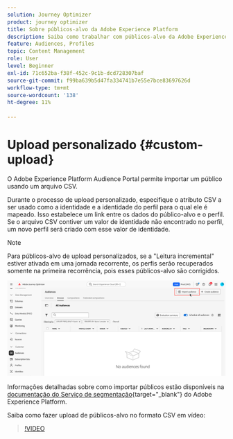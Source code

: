 ```yaml
---
solution: Journey Optimizer
product: journey optimizer
title: Sobre públicos-alvo da Adobe Experience Platform
description: Saiba como trabalhar com públicos-alvo da Adobe Experience Platform
feature: Audiences, Profiles
topic: Content Management
role: User
level: Beginner
exl-id: 71c652ba-f38f-452c-9c1b-dcd728307baf
source-git-commit: f99ba639b5d47fa334741b7e55e7bce83697626d
workflow-type: tm+mt
source-wordcount: '138'
ht-degree: 11%

---
```


# Upload personalizado {#custom-upload}

O Adobe Experience Platform Audience Portal permite importar um público usando um arquivo CSV.

Durante o processo de upload personalizado, especifique o atributo CSV a ser usado como a identidade e a identidade do perfil para o qual ele é mapeado. Isso estabelece um link entre os dados do público-alvo e o perfil. Se o arquivo CSV contiver um valor de identidade não encontrado no perfil, um novo perfil será criado com esse valor de identidade.

>[!NOTE]
>
>Para públicos-alvo de upload personalizados, se a &quot;Leitura incremental&quot; estiver ativada em uma jornada recorrente, os perfis serão recuperados somente na primeira recorrência, pois esses públicos-alvo são corrigidos.

![](assets/import-audience.png)

Informações detalhadas sobre como importar públicos estão disponíveis na [documentação do Serviço de segmentação](https://experienceleague.adobe.com/pt-br/docs/experience-platform/segmentation/ui/audience-portal#import-audience){target="_blank"} do Adobe Experience Platform.

Saiba como fazer upload de públicos-alvo no formato CSV em vídeo:

>[!VIDEO](https://video.tv.adobe.com/v/3423361?quality=12&captions=por_br)
